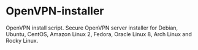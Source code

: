 # OpenVPN-installer
OpenVPN install script. Secure OpenVPN server installer for Debian, Ubuntu, CentOS, Amazon Linux 2, Fedora, Oracle Linux 8, Arch Linux and Rocky Linux.
